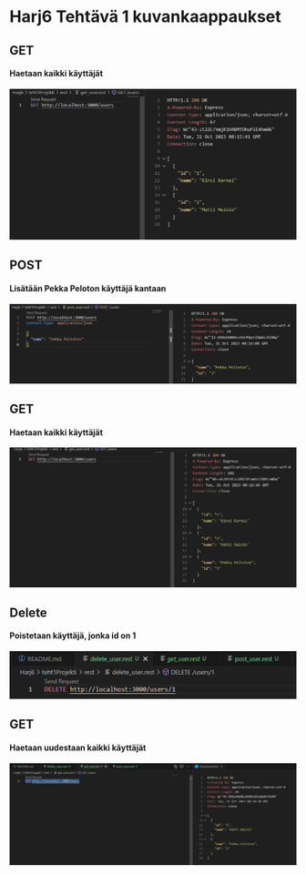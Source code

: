 # Harj6 Tehtävä 1 kuvankaappaukset

## GET

#### Haetaan kaikki käyttäjät
![](/Kuvat/Harj6T1_GET.png)

## POST

#### Lisätään Pekka Peloton käyttäjä kantaan
![](/Kuvat/Harj6T1_POST.png)

## GET

#### Haetaan kaikki käyttäjät
![](/Kuvat/Harj6T1_GET2.png)

## Delete

#### Poistetaan käyttäjä, jonka id on 1
![](/Kuvat/Harj6T1_DELETE.png)

## GET

#### Haetaan uudestaan kaikki käyttäjät
![](/Kuvat/Harj6T1_GET3.png)